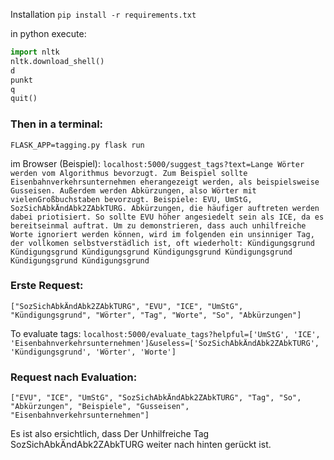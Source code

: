 Installation
```pip install -r requirements.txt```

in python execute:
```python
import nltk
nltk.download_shell()
d
punkt
q
quit()
```

### Then in a terminal:
```FLASK_APP=tagging.py flask run```


im Browser (Beispiel):
```localhost:5000/suggest_tags?text=Lange Wörter werden vom Algorithmus bevorzugt. Zum Beispiel sollte Eisenbahnverkehrsunternehmen eherangezeigt werden, als beispielsweise Gusseisen. Außerdem werden Abkürzungen, also Wörter mit vielenGroßbuchstaben bevorzugt. Beispiele: EVU, UmStG, SozSichAbkÄndAbk2ZAbkTURG. Abkürzungen, die häufiger auftreten werden dabei priotisiert. So sollte EVU höher angesiedelt sein als ICE, da es bereitseinmal auftrat. Um zu demonstrieren, dass auch unhilfreiche Worte ignoriert werden können, wird im folgenden ein unsinniger Tag, der vollkomen selbstverstädlich ist, oft wiederholt: Kündigungsgrund Kündigungsgrund Kündigungsgrund Kündigungsgrund Kündigungsgrund Kündigungsgrund Kündigungsgrund```

### Erste Request:
```["SozSichAbkÄndAbk2ZAbkTURG", "EVU", "ICE", "UmStG", "Kündigungsgrund", "Wörter", "Tag", "Worte", "So", "Abkürzungen"]```

To evaluate tags:
```localhost:5000/evaluate_tags?helpful=['UmStG', 'ICE', 'Eisenbahnverkehrsunternehmen']&useless=['SozSichAbkÄndAbk2ZAbkTURG', 'Kündigungsgrund', 'Wörter', 'Worte']```

### Request nach Evaluation:
```["EVU", "ICE", "UmStG", "SozSichAbkÄndAbk2ZAbkTURG", "Tag", "So", "Abkürzungen", "Beispiele", "Gusseisen", "Eisenbahnverkehrsunternehmen"]```

Es ist also ersichtlich, dass Der Unhilfreiche Tag SozSichAbkÄndAbk2ZAbkTURG weiter nach hinten gerückt ist.